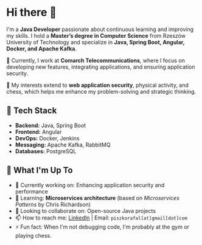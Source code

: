 # Hi there 👋  

I'm a **Java Developer** passionate about continuous learning and improving my skills. I hold a **Master’s degree in Computer Science** from Rzeszów University of Technology and specialize in **Java, Spring Boot, Angular, Docker, and Apache Kafka**.  

💼 Currently, I work at **Comarch Telecommunications**, where I focus on developing new features, integrating applications, and ensuring application security.  

🔐 My interests extend to **web application security**, physical activity, and chess, which helps me enhance my problem-solving and strategic thinking.  

## 🔧 Tech Stack  
- **Backend:** Java, Spring Boot  
- **Frontend:** Angular  
- **DevOps:** Docker, Jenkins  
- **Messaging:** Apache Kafka, RabbitMQ  
- **Databases:** PostgreSQL  

## 🚀 What I'm Up To  
- 🔭 Currently working on: Enhancing application security and performance
- 🌱 Learning: **Microservices architecture** (based on *Microservices Patterns* by Chris Richardson)  
- 👯 Looking to collaborate on: Open-source Java projects  
- 📫 How to reach me: [LinkedIn](https://www.linkedin.com/in/rafał-piszko-223455208/) | Email: `piszkorafal[at]gmail[dot]com`  
- ⚡ Fun fact: When I'm not debugging code, I'm probably at the gym or playing chess.
